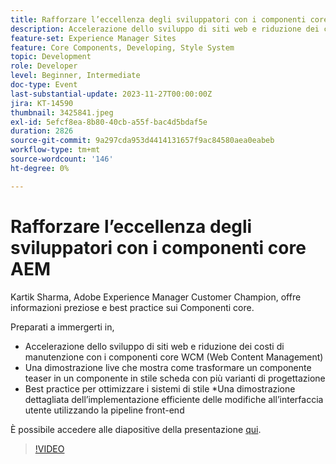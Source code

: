 ```yaml
---
title: Rafforzare l’eccellenza degli sviluppatori con i componenti core AEM
description: Accelerazione dello sviluppo di siti web e riduzione dei costi di manutenzione con i componenti core WCM (Web Content Management). Una dimostrazione live che mostra come trasformare un componente teaser in un componente in stile scheda con più varianti di progettazione. Best practice per ottimizzare i sistemi di stile. Una dimostrazione dettagliata della distribuzione efficiente delle modifiche dell’interfaccia utente tramite la pipeline front-end.
feature-set: Experience Manager Sites
feature: Core Components, Developing, Style System
topic: Development
role: Developer
level: Beginner, Intermediate
doc-type: Event
last-substantial-update: 2023-11-27T00:00:00Z
jira: KT-14590
thumbnail: 3425841.jpeg
exl-id: 5efcf8ea-8b80-40cb-a55f-bac4d5bdaf5e
duration: 2826
source-git-commit: 9a297cda953d4414131657f9ac84580aea0eabeb
workflow-type: tm+mt
source-wordcount: '146'
ht-degree: 0%

---
```


# Rafforzare l’eccellenza degli sviluppatori con i componenti core AEM

Kartik Sharma, Adobe Experience Manager Customer Champion, offre informazioni preziose e best practice sui Componenti core.

Preparati a immergerti in,

* Accelerazione dello sviluppo di siti web e riduzione dei costi di manutenzione con i componenti core WCM (Web Content Management)
* Una dimostrazione live che mostra come trasformare un componente teaser in un componente in stile scheda con più varianti di progettazione
* Best practice per ottimizzare i sistemi di stile
*Una dimostrazione dettagliata dell’implementazione efficiente delle modifiche all’interfaccia utente utilizzando la pipeline front-end

È possibile accedere alle diapositive della presentazione [qui](/help/learn-from-your-peers/assets/experience-manager/sept2023/aem-core-components.pdf).

>[!VIDEO](https://video.tv.adobe.com/v/3425841/?learn=on)

